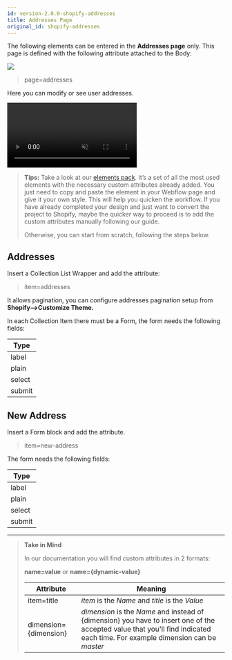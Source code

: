 ```yaml
---
id: version-2.0.0-shopify-addresses
title: Addresses Page
original_id: shopify-addresses
---
```

The following elements can be entered in the **Addresses page** only. This page is defined with the following attribute attached to the Body:

![](assets/shopify-addresses.jpeg)

> page=addresses

Here you can modify or see user addresses.

<pre>
<video autoplay muted playsinline="true" loop>
<source src="/assets/page-type.webm">
</video>
</pre>

> **Tips:**
> Take a look at our [elements pack](https://preview.webflow.com/preview/webflow-to-shopify-elements?utm_medium=preview_link&utm_source=designer&utm_content=webflow-to-shopify-elements&preview=71280fc62c37d44b2222bbe7b9a3e953&mode=preview). It’s a set of all the most used elements with the necessary custom attributes already added. You just need to copy and paste the element in your Webflow page and give it your own style. This will help you quicken the workflow. If you have already completed your design and just want to convert the project to Shopify, maybe the quicker way to proceed is to add the custom attributes manually following our guide.
>
> Otherwise, you can start from scratch, following the steps below.

## Addresses
Insert a Collection List Wrapper and add the attribute:

> item=addresses

It allows pagination, you can configure addresses pagination setup from **Shopify-->Customize Theme.**

In each Collection Item there must be a Form, the form needs the following fields:

 | **Type** | 
 | --------------- |
 | label |
 | plain |
 | select |
 | submit |

## New Address
Insert a Form block and add the attribute.

> item=new-address

The form needs the following fields:

 | **Type** | 
 | --------------- |
 | label |
 | plain |
 | select |
 | submit |


---------
> **Take in Mind**
>
> In our documentation you will find custom attributes in 2 formats:
>
> **name=value** or **name={dynamic-value}**
>
>
> **Attribute**             | **Meaning** | 
> -------------             | --------------- |
> | item=title              | *item* is the *Name* and *title* is the *Value* |
> | dimension={dimension}   | *dimension* is the *Name* and instead of {dimension} you have to insert one of the accepted value that you'll find indicated each time. For example dimension can be *master*|